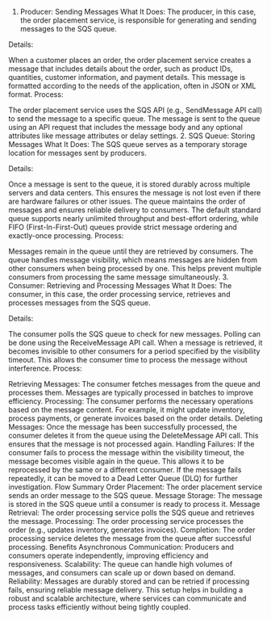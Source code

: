 1. Producer: Sending Messages
What It Does: The producer, in this case, the order placement service, is responsible for generating and sending messages to the SQS queue.

Details:

When a customer places an order, the order placement service creates a message that includes details about the order, such as product IDs, quantities, customer information, and payment details.
This message is formatted according to the needs of the application, often in JSON or XML format.
Process:

The order placement service uses the SQS API (e.g., SendMessage API call) to send the message to a specific queue.
The message is sent to the queue using an API request that includes the message body and any optional attributes like message attributes or delay settings.
2. SQS Queue: Storing Messages
What It Does: The SQS queue serves as a temporary storage location for messages sent by producers.

Details:

Once a message is sent to the queue, it is stored durably across multiple servers and data centers. This ensures the message is not lost even if there are hardware failures or other issues.
The queue maintains the order of messages and ensures reliable delivery to consumers. The default standard queue supports nearly unlimited throughput and best-effort ordering, while FIFO (First-In-First-Out) queues provide strict message ordering and exactly-once processing.
Process:

Messages remain in the queue until they are retrieved by consumers.
The queue handles message visibility, which means messages are hidden from other consumers when being processed by one. This helps prevent multiple consumers from processing the same message simultaneously.
3. Consumer: Retrieving and Processing Messages
What It Does: The consumer, in this case, the order processing service, retrieves and processes messages from the SQS queue.

Details:

The consumer polls the SQS queue to check for new messages. Polling can be done using the ReceiveMessage API call.
When a message is retrieved, it becomes invisible to other consumers for a period specified by the visibility timeout. This allows the consumer time to process the message without interference.
Process:

Retrieving Messages: The consumer fetches messages from the queue and processes them. Messages are typically processed in batches to improve efficiency.
Processing: The consumer performs the necessary operations based on the message content. For example, it might update inventory, process payments, or generate invoices based on the order details.
Deleting Messages: Once the message has been successfully processed, the consumer deletes it from the queue using the DeleteMessage API call. This ensures that the message is not processed again.
Handling Failures: If the consumer fails to process the message within the visibility timeout, the message becomes visible again in the queue. This allows it to be reprocessed by the same or a different consumer. If the message fails repeatedly, it can be moved to a Dead Letter Queue (DLQ) for further investigation.
Flow Summary
Order Placement: The order placement service sends an order message to the SQS queue.
Message Storage: The message is stored in the SQS queue until a consumer is ready to process it.
Message Retrieval: The order processing service polls the SQS queue and retrieves the message.
Processing: The order processing service processes the order (e.g., updates inventory, generates invoices).
Completion: The order processing service deletes the message from the queue after successful processing.
Benefits
Asynchronous Communication: Producers and consumers operate independently, improving efficiency and responsiveness.
Scalability: The queue can handle high volumes of messages, and consumers can scale up or down based on demand.
Reliability: Messages are durably stored and can be retried if processing fails, ensuring reliable message delivery.
This setup helps in building a robust and scalable architecture, where services can communicate and process tasks efficiently without being tightly coupled.
